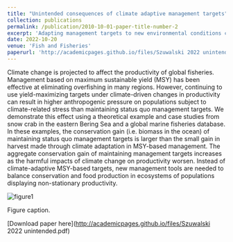 ```yaml
---
title: "Unintended consequences of climate adaptive management targets"
collection: publications
permalink: /publication/2010-10-01-paper-title-number-2
excerpt: 'Adapting management targets to new environmental conditions can result in applying higher anthropogenic pressure on populations undergoing climate stress than not adapting.'
date: 2022-10-20
venue: 'Fish and Fisheries'
paperurl: 'http://academicpages.github.io/files/Szuwalski 2022 unintended.pdf'
---
```

Climate change is projected to affect the productivity of global fisheries. Management based on maximum sustainable yield (MSY) has been effective at eliminating overfishing in many regions. However, continuing to use yield-maximizing targets under climate-driven changes in productivity can result in higher anthropogenic pressure on populations subject to climate-related stress than maintaining status quo management targets. We demonstrate this effect using a theoretical example and case studies from snow crab in the eastern Bering Sea and a global marine fisheries database.
In these examples, the conservation gain (i.e. biomass in the ocean) of maintaining status quo management targets is larger than the small gain in harvest made through climate adaptation in MSY-based management. The aggregate conservation gain of maintaining management targets increases as the harmful impacts of climate change on productivity worsen. Instead of climate-adaptive MSY-based targets, new management tools are needed to balance conservation and food production in ecosystems of populations displaying non-stationary productivity.

![figure1](https://szuwalski.github.io/files/productivity_fig.png)

Figure caption. 

[Download paper here](http://academicpages.github.io/files/Szuwalski 2022 unintended.pdf)

